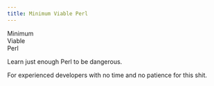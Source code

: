 ```yaml
---
title: Minimum Viable Perl
---
```


<div class="title">Minimum<br>Viable<br>Perl</div>

Learn just enough Perl to be dangerous.

For experienced developers with no time and no patience for this shit.  
